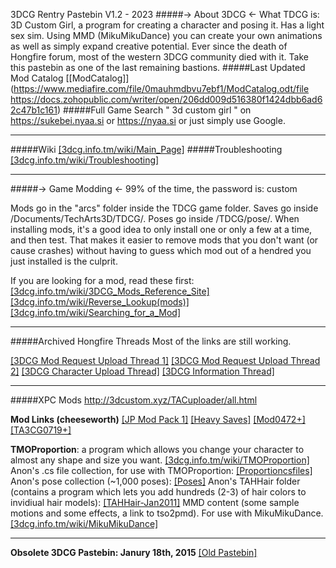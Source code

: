 3DCG Rentry Pastebin V1.2 - 2023
#####-> About 3DCG <-
What TDCG is: 3D Custom Girl, a program for creating a character and posing it. Has a light sex sim.
Using MMD (MikuMikuDance) you can create your own animations as well as simply expand creative potential.
Ever since the death of Hongfire forum, most of the western 3DCG community died with it.
Take this pastebin as one of the last remaining bastions.
#####Last Updated Mod Catalog
[[ModCatalog]](https://www.mediafire.com/file/0mauhmdbvu7ebf1/ModCatalog.odt/file
https://docs.zohopublic.com/writer/open/206dd009d516380f1424dbb6ad62c47b1c161)
#####Full Game
Search " 3d custom girl " on https://sukebei.nyaa.si or https://nyaa.si or just simply use Google.
***
#####Wiki
[[3dcg.info.tm/wiki/Main_Page]](https://web.archive.org/web/20170103162919/http://3dcg.info.tm/wiki/Main_Page)
#####Troubleshooting
[[3dcg.info.tm/wiki/Troubleshooting]](https://web.archive.org/web/20161207054632/http://3dcg.info.tm/wiki/Troubleshooting)
***
#####-> Game Modding <-
99% of the time, the password is: custom

Mods go in the "arcs" folder inside the TDCG game folder. Saves go inside /Documents/TechArts3D/TDCG/. Poses go inside /TDCG/pose/.
When installing mods, it's a good idea to only install one or only a few at a time, and then test.
That makes it easier to remove mods that you don't want (or cause crashes) without having to guess which mod out of a hendred you just installed is the culprit.

If you are looking for a mod, read these first:
[[3dcg.info.tm/wiki/3DCG_Mods_Reference_Site]](https://web.archive.org/web/20161208221637/http://3dcg.info.tm/wiki/3DCG_Mods_Reference_Site)
[[3dcg.info.tm/wiki/Reverse_Lookup(mods)]](https://web.archive.org/web/20160822012246/http://3dcg.info.tm/wiki/Reverse_Lookup(mods))
[[3dcg.info.tm/wiki/Searching_for_a_Mod]](https://web.archive.org/web/20160822012552/http://3dcg.info.tm/wiki/Searching_for_a_Mod)
***
#####Archived Hongfire Threads
Most of the links are still working.

[[3DCG Mod Request Upload Thread 1]](https://web.archive.org/web/20190923204308/www.hongfire.com/forum/forum/hentai-lair/hentai-game-discussion/388888-3d-custom-girl-mod-request-upload-thread)
[[3DCG Mod Request Upload Thread 2]](https://web.archive.org/web/20190905043729/www.hongfire.com/forum/forum/hentai-lair/hentai-game-discussion/417775-3d-custom-girl-mod-request-upload-thread-2)
[[3DCG Character Upload Thread]](https://web.archive.org/web/20190910102445/www.hongfire.com/forum/forum/hentai-lair/hentai-game-discussion/59362-3d-custom-girl-character-upload-thread)
[[3DCG Information Thread]](https://web.archive.org/web/20190731103501/http://www.hongfire.com/forum/forum/hentai-lair/hentai-game-discussion/206160-3d-custom-girl-information-thread)
***
#####XPC Mods
http://3dcustom.xyz/TACuploader/all.html

**Mod Links (cheeseworth)**
[[JP Mod Pack 1]](https://www.mediafire.com/folder/t07ly7t60rsl3/jp_mod_pack_1)
[[Heavy Saves]](https://www.mediafire.com/folder/0k7v1vsf9g4g3/Heavy_Saves)
[[Mod0472+]](https://www.mediafire.com/folder/l75dz6py9y27c/mod0472+)
[[TA3CG0719+]](https://www.mediafire.com/folder/0ee69g5b4jjmu/TA3CH0719+)

**TMOProportion**: a program which allows you change your character to almost any shape and size you want.
[[3dcg.info.tm/wiki/TMOProportion]](https://web.archive.org/web/20170129204133/http://3dcg.info.tm/wiki/TMOProportion)
Anon's .cs file collection, for use with TMOProportion:
[[Proportioncsfiles]](https://www.mediafire.com/file/pkk56epf7xva53c/Proportioncsfiles.zip/file)
Anon's pose collection (~1,000 poses):
[[Poses]](https://www.mediafire.com/file/d6ah4krbe4ava0w/poses.zip/file)
Anon's TAHHair folder (contains a program which lets you add hundreds (2-3) of hair colors to invidiual hair models):
[[TAHHair-Jan2011]](https://www.mediafire.com/file/v9dce2703wc97ls/TAHHair-Jan2011.zip/file)
MMD content (some sample motions and some effects, a link to tso2pmd). For use with MikuMikuDance.
[[3dcg.info.tm/wiki/MikuMikuDance]](https://web.archive.org/web/20161209134235/http://3dcg.info.tm/wiki/MikuMikuDance)
***
**Obsolete 3DCG Pastebin: Janury 18th, 2015**
[[Old Pastebin]](https://web.archive.org/web/20210119155746/https://pastebin.com/pXaWZwGY)